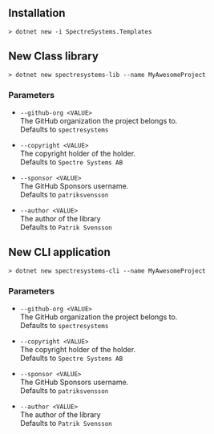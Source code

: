 ## Installation

```
> dotnet new -i SpectreSystems.Templates
```

## New Class library

```
> dotnet new spectresystems-lib --name MyAwesomeProject
```

### Parameters

* `--github-org <VALUE>`  
  The GitHub organization the project belongs to.  
  Defaults to `spectresystems`

* `--copyright <VALUE>`  
  The copyright holder of the holder.  
  Defaults to `Spectre Systems AB`

* `--sponsor <VALUE>`  
  The GitHub Sponsors username.  
  Defaults to `patriksvensson`

* `--author <VALUE>`  
  The author of the library  
  Defaults to `Patrik Svensson`

## New CLI application

```
> dotnet new spectresystems-cli --name MyAwesomeProject
```

### Parameters

* `--github-org <VALUE>`  
  The GitHub organization the project belongs to.  
  Defaults to `spectresystems`

* `--copyright <VALUE>`  
  The copyright holder of the holder.  
  Defaults to `Spectre Systems AB`

* `--sponsor <VALUE>`  
  The GitHub Sponsors username.  
  Defaults to `patriksvensson`

* `--author <VALUE>`  
  The author of the library  
  Defaults to `Patrik Svensson`